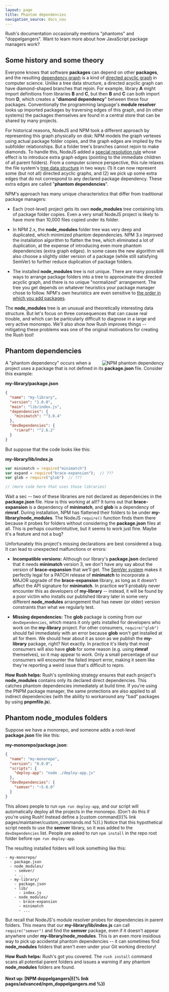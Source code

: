 ```yaml
---
layout: page
title: Phantom dependencies
navigation_source: docs_nav
---
```


Rush's documentation occasionally mentions "phantoms" and "doppelgangers".
Want to learn more about how JavaScript package managers work?


## Some history and some theory

Everyone knows that software **packages** can depend on other **packages**, and the resulting
[dependency graph](https://en.wikipedia.org/wiki/Dependency_graph) is a kind of
[directed acyclic graph](https://en.wikipedia.org/wiki/Directed_acyclic_graph)
in computer science.  Unlike a tree data structure, a directed acyclic graph can have
diamond-shaped branches that rejoin.  For example, library **A** might import definitions from
libraries **B** and **C**, but then **B** and **C** can both import from **D**, which creates
a "**diamond dependency**" between these four packages.  Conventionally the programming language's
**module resolver** looks up imported packages by traversing edges of this graph, and
(in other systems) the packages themselves are found in a central store that can be shared by many projects.

For historical reasons, NodeJS and NPM took a different approach by representing this graph physically on disk:
NPM models the graph vertexes using actual package folder copies, and the graph edges are implied by the
subfolder relationships.  But a folder tree's branches cannot rejoin to make diamonds.
To handle this, NodeJS added a [special resolution rule](https://nodejs.org/api/modules.html#modules_all_together)
whose effect is to introduce extra graph edges (pointing to the immediate children of all parent folders).
From a computer science perspective, this rule relaxes the file system's
[tree data structure](https://en.wikipedia.org/wiki/Tree_(data_structure)) in two ways:
(1) it can now represent some (but not all) directed acyclic graphs, and (2) we pick up some
extra edges that do not correspond to any declared package dependency.  These extra edges are called
"**phantom dependencies**".

NPM's approach has many unique characteristics that differ from traditional package managers:

- Each (root-level) project gets its own **node_modules** tree containing lots of package folder copies.
  Even a very small NodeJS project is likely to have more than 10,000 files copied under its folder.

- In NPM 2.x, the **node_modules** folder tree was very deep and duplicated, which minimized phantom dependencies.
  NPM 3.x improved the installation algorithm to flatten the tree, which eliminated a lot of duplication, at the
  expense of introducing even more phantom dependencies (extra graph edges).  In some cases the new algorithm will
  also choose a slightly older version of a package (while still satisfying SemVer) to further reduce duplication
  of package folders.

- The installed **node_modules** tree is not unique.  There are many possible ways to arrange
  package folders into a tree to approximate the directed acyclic graph, and there is no
  unique "normalized" arrangement.  The tree you get depends on whatever heuristics your
  package manager chose to follow.  NPM's own heuristics are even sensitive to
  [the order in which you add packages](http://npm.github.io/how-npm-works-docs/npm3/non-determinism.html).


The **node_modules** tree is an unusual and theoretically interesting data structure.
But let's focus on three consequences that can cause real trouble, and which can be particularly
difficult to diagnose in a large and very active monorepo.  We'll also show how Rush improves
things -- mitigating these problems was one of the original motivations for creating the Rush tool!


## Phantom dependencies
<img src="/images/home/card-phantom.svg" style="float: right; padding-left: 30px" alt="NPM phantom dependency" />

A "phantom dependency" occurs when a project uses a package that is not defined
in its **package.json** file.  Consider this example:

**my-library/package.json**
```json
{
  "name": "my-library",
  "version": "1.0.0",
  "main": "lib/index.js",
  "dependencies": {
    "minimatch": "^3.0.4"
  },
  "devDependencies": {
    "rimraf": "^2.6.2"
  }
}
```

But suppose that the code looks like this:

**my-library/lib/index.js**
```javascript
var minimatch = require("minimatch")
var expand = require("brace-expansion");  // ???
var glob = require("glob")  // ???

// (more code here that uses those libraries)
```

Wait a sec -- two of these libraries are not declared as dependencies
in the **package.json** file.  How is this working at all!?  It turns out that
**brace-expansion** is a dependency of **minimatch**, and **glob** is a dependency
of **rimraf**.  During installation, NPM has flattened their folders to be under
**my-library/node_modules**.  The NodeJS `require()` function finds them there
because it probes for folders without considering the **package.json** files at all.
This is perhaps counterintuitive, but it seems to work just fine.  Maybe it's a
feature and not a bug?

Unfortunately this project's missing declarations are best considered a bug.
It can lead to unexpected malfunctions or errors:

- **Incompatible versions:**  Although our library's **package.json** declared that
  it needs **minimatch** version 3, we don't have any say about the version
  of **brace-expansion** that we'll get.  The [SemVer system](https://semver.org/) makes
  it perfectly legal for a PATCH release of **minimatch** to incorporate a MAJOR upgrade of
  the **brace-expansion** library, as long as it doesn't affect the API signature
  for **minimatch**.  In practice we'll probably never encounter this as developers of
  **my-library** -- instead, it will be found by a poor victim who installs our published
  library later in some very different **node_modules** arrangement that has newer (or older)
  version constraints than what we regularly test.

- **Missing dependencies:**  The **glob** package is coming from our `devDependencies`, which
  means it only gets installed for developers who work on the **my-library** project.
  For other consumers, `require("glob")` should fail immediately with an error because **glob**
  won't get installed at all for them.  We should hear about it as soon as we publish
  the **my-library** package, right?  Not exactly.  In practice it's likely that most consumers
  will also have **glob** for some reason (e.g. using **rimraf** themselves),
  so it may appear to work.  Only a small percentage of our consumers will encounter the
  failed import error, making it seem like they're reporting a weird issue that's difficult to repro.

**How Rush helps:** Rush's symlinking strategy ensures that each project's **node_modules**
contains only its declared direct dependencies.  This catches phantom dependencies
immediately at build time.  If you're using the PNPM package manager, the same protections
are also applied to all indirect dependencies (with the ability to workaround any "bad" packages
by using **pnpmfile.js**).


## Phantom node_modules folders

Suppose we have a monorepo, and someone adds a root-level **package.json** file
like this:

**my-monorepo/package.json**:
```json
{
  "name": "my-monorepo",
  "version": "0.0.0",
  "scripts": {
    "deploy-app": "node ./deploy-app.js"
  },
  "devDependencies": {
    "semver": "~5.6.0"
  }
}
```

This allows people to run `npm run deploy-app`, and our script will automatically deploy all the projects
in the monorepo.  (Don't do this if you're using Rush! Instead define a
[custom command]({% link pages/maintainer/custom_commands.md %}).)  Notice that this hypothetical script
needs to use the **semver** library, so it was added to the `devDependencies` list.  People are asked to
run `npm install` in the repo root folder before `npm run deploy-app`.

The resulting installed folders will look something like this:

```
- my-monorepo/
  - package.json
  - node_modules/
    - semver/
    - ...
  - my-library/
    - package.json
    - lib/
      - index.js
    - node_modules/
      - brace-expansion
      - minimatch
      - ...
```

But recall that NodeJS's module resolver probes for dependencies in parent folders.
This means that our **my-library/lib/index.js** can call `require("semver")` and find
the **semver** package, even if it doesn't appear anywhere under **my-library/node_modules**.
This is an even more insidious way to pick up accidental phantom dependencies -- it can
sometimes find **node_modules** folders that aren't even under your Git working directory!

**How Rush helps:** Rush's got you covered.  The `rush install` command scans all
potential parent folders and issues a warning if any phantom **node_modules** folders
are found.


#### Next up: [NPM doppelgangers]({% link pages/advanced/npm_doppelgangers.md %})
